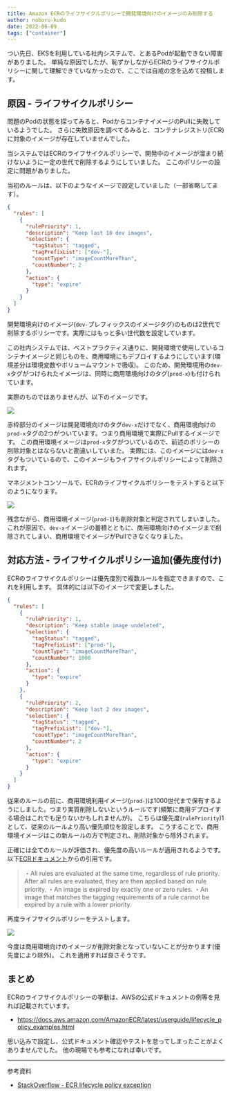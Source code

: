 ```yaml
---
title: Amazon ECRのライフサイクルポリシーで開発環境向けのイメージのみ削除する
author: noboru-kudo
date: 2022-06-09
tags: ["container"]
---
```


つい先日、EKSを利用している社内システムで、とあるPodが起動できない障害がありました。
単純な原因でしたが、恥ずかしながらECRのライフサイクルポリシーに関して理解できていなかったので、ここでは自戒の念を込めて投稿します。

## 原因 - ライフサイクルポリシー

問題のPodの状態を探ってみると、PodからコンテナイメージのPullに失敗しているようでした。
さらに失敗原因を調べてるみると、コンテナレジストリ(ECR)に対象のイメージが存在していませんでした。

当システムではECRのライフサイクルポリシーで、開発中のイメージが溜まり続けないように一定の世代で削除するようにしていました。
ここのポリシーの設定に問題がありました。

当初のルールは、以下のようなイメージで設定していました（一部省略してます）。

```json
{
  "rules": [
    {
      "rulePriority": 1,
      "description": "Keep last 10 dev images",
      "selection": {
        "tagStatus": "tagged",
        "tagPrefixList": ["dev-"],
        "countType": "imageCountMoreThan",
        "countNumber": 2
      },
      "action": {
        "type": "expire"
      }
    }
  ]
}
```

開発環境向けのイメージ(`dev-`プレフィックスのイメージタグ)のものは2世代で削除するポリシーです。実際にはもっと多い世代数を設定しています。

この社内システムでは、ベストプラクティス通りに、開発環境で使用しているコンテナイメージと同じものを、商用環境にもデプロイするようにしています(環境差分は環境変数やボリュームマウントで吸収)。
このため、開発環境用の`dev-x`タグがつけられたイメージは、同時に商用環境向けのタグ(`prod-x`)も付けられています。

実際のものではありませんが、以下のイメージです。

![](https://i.gyazo.com/29abd32454c1300c9d6fa6b8c5f37d48.png)

赤枠部分のイメージは開発環境向けのタグ`dev-x`だけでなく、商用環境向けの`prod-x`タグの2つがついています。つまり商用環境で実際にPullするイメージです。
この商用環境イメージは`prod-x`タグがついているので、前述のポリシーの削除対象とはならないと勘違いしていまた。
実際には、このイメージには`dev-x`タグもついているので、このイメージもライフサイクルポリシーによって削除されます。

マネジメントコンソールで、ECRのライフサイクルポリシーをテストすると以下のようになります。

![](https://i.gyazo.com/782c21c62cce00c0582f04cb1c589961.png)

残念ながら、商用環境イメージ(`prod-1`)も削除対象と判定されてしまいました。
これが原因で、`dev-x`イメージの蓄積とともに、商用環境向けのイメージまで削除されてしまい、商用環境でイメージがPullできなくなりました。

## 対応方法 - ライフサイクルポリシー追加(優先度付け)

ECRのライフサイクルポリシーは優先度別で複数ルールを指定できますので、これを利用します。
具体的には以下のイメージで変更しました。

```json
{
  "rules": [
    {
      "rulePriority": 1,
      "description": "Keep stable image undeleted",
      "selection": {
        "tagStatus": "tagged",
        "tagPrefixList": ["prod-"],
        "countType": "imageCountMoreThan",
        "countNumber": 1000
      },
      "action": {
        "type": "expire"
      }
    },
    {
      "rulePriority": 2,
      "description": "Keep last 2 dev images",
      "selection": {
        "tagStatus": "tagged",
        "tagPrefixList": ["dev-"],
        "countType": "imageCountMoreThan",
        "countNumber": 2
      },
      "action": {
        "type": "expire"
      }
    }
  ]
}
```

従来のルールの前に、商用環境利用イメージ(`prod-`)は1000世代まで保有するようにしました。つまり実質削除しないというルールです(頻繁に商用デプロイする場合はこれでも足りないかもしれませんが)。
こちらは優先度(`rulePriority`)1として、従来のルールより高い優先順位を設定します。
こうすることで、商用環境イメージはこの新ルールの方で判定され、削除対象から除外されます。

正確には全てのルールが評価され、優先度の高いルールが適用されるようです。
以下[ECRドキュメント](https://docs.aws.amazon.com/AmazonECR/latest/userguide/LifecyclePolicies.html)からの引用です。

> ・All rules are evaluated at the same time, regardless of rule priority. After all rules are evaluated, they are then applied based on rule priority.
> ・An image is expired by exactly one or zero rules.
> ・An image that matches the tagging requirements of a rule cannot be expired by a rule with a lower priority.

再度ライフサイクルポリシーをテストします。

![](https://i.gyazo.com/df0b04f26e3209ea597d91bffc1c039e.png)

今度は商用環境向けのイメージが削除対象となっていないことが分かります(優先度により除外)。
これを適用すれば良さそうです。

## まとめ

ECRのライフサイクルポリシーの挙動は、AWSの公式ドキュメントの例等を見れば記載されています。

- <https://docs.aws.amazon.com/AmazonECR/latest/userguide/lifecycle_policy_examples.html>

思い込みで設定し、公式ドキュメント確認やテストを怠ってしまったことがよくありませんでした。
他の現場でも参考になれば幸いです。

---
参考資料

- [StackOverflow - ECR lifecycle policy exception](https://stackoverflow.com/questions/51375318/ecr-lifecycle-policy-exception)